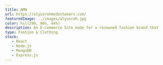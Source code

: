 ```yaml
---
title: AMW
url: https://alyusrohmodestwears.com/
featuredImage: ../images/alyusroh.jpg
color: hsl(299, 96%, 44%)
description: An E-commerce Site made for a renowned fashion brand that deals majorly in modest wears. It is a fullstack and fully functional website built using the MERN stack.
type: Fashion & Clothing
stack: 
   - React
   - Node.js
   - MongoDB
   - Express.js
---
```

